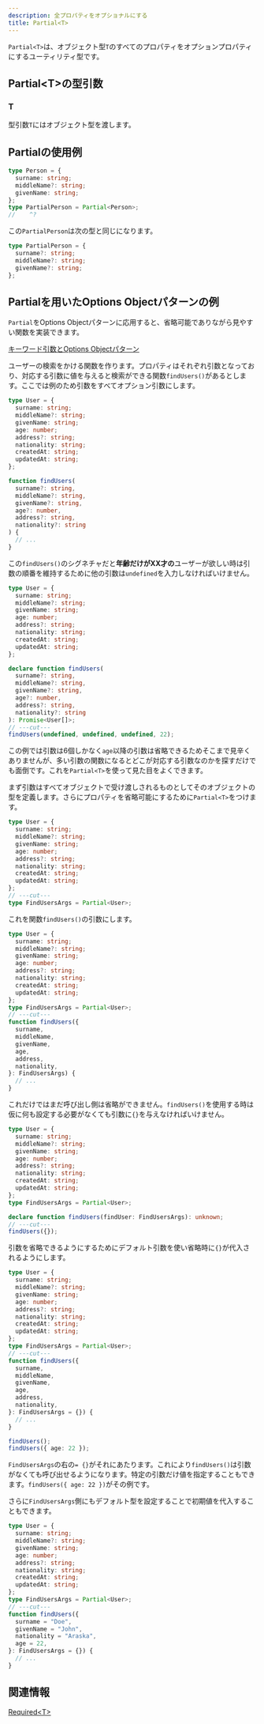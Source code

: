 ```yaml
---
description: 全プロパティをオプショナルにする
title: Partial<T>
---
```


`Partial<T>`は、オブジェクト型`T`のすべてのプロパティをオプションプロパティにするユーティリティ型です。

## Partial&lt;T>の型引数

### T

型引数`T`にはオブジェクト型を渡します。

## Partialの使用例

```ts twoslash
type Person = {
  surname: string;
  middleName?: string;
  givenName: string;
};
type PartialPerson = Partial<Person>;
//    ^?
```

この`PartialPerson`は次の型と同じになります。

```ts twoslash
type PartialPerson = {
  surname?: string;
  middleName?: string;
  givenName?: string;
};
```

## Partialを用いたOptions Objectパターンの例

`Partial`をOptions Objectパターンに応用すると、省略可能でありながら見やすい関数を実装できます。

[キーワード引数とOptions Objectパターン](../../functions/keyword-arguments-and-options-object-pattern.md)

ユーザーの検索をかける関数を作ります。プロパティはそれぞれ引数となっており、対応する引数に値を与えると検索ができる関数`findUsers()`があるとします。ここでは例のため引数をすべてオプション引数にします。

```ts twoslash
type User = {
  surname: string;
  middleName?: string;
  givenName: string;
  age: number;
  address?: string;
  nationality: string;
  createdAt: string;
  updatedAt: string;
};

function findUsers(
  surname?: string,
  middleName?: string,
  givenName?: string,
  age?: number,
  address?: string,
  nationality?: string
) {
  // ...
}
```

この`findUsers()`のシグネチャだと**年齢だけがXX才の**ユーザーが欲しい時は引数の順番を維持するために他の引数は`undefined`を入力しなければいけません。

```ts twoslash
type User = {
  surname: string;
  middleName?: string;
  givenName: string;
  age: number;
  address?: string;
  nationality: string;
  createdAt: string;
  updatedAt: string;
};

declare function findUsers(
  surname?: string,
  middleName?: string,
  givenName?: string,
  age?: number,
  address?: string,
  nationality?: string
): Promise<User[]>;
// ---cut---
findUsers(undefined, undefined, undefined, 22);
```

この例では引数は6個しかなく`age`以降の引数は省略できるためそこまで見辛くありませんが、多い引数の関数になるとどこが対応する引数なのかを探すだけでも面倒です。これを`Partial<T>`を使って見た目をよくできます。

まず引数はすべてオブジェクトで受け渡しされるものとしてそのオブジェクトの型を定義します。さらにプロパティを省略可能にするために`Partial<T>`をつけます。

```ts twoslash
type User = {
  surname: string;
  middleName?: string;
  givenName: string;
  age: number;
  address?: string;
  nationality: string;
  createdAt: string;
  updatedAt: string;
};
// ---cut---
type FindUsersArgs = Partial<User>;
```

これを関数`findUsers()`の引数にします。

```ts twoslash
type User = {
  surname: string;
  middleName?: string;
  givenName: string;
  age: number;
  address?: string;
  nationality: string;
  createdAt: string;
  updatedAt: string;
};
type FindUsersArgs = Partial<User>;
// ---cut---
function findUsers({
  surname,
  middleName,
  givenName,
  age,
  address,
  nationality,
}: FindUsersArgs) {
  // ...
}
```

これだけではまだ呼び出し側は省略ができません。`findUsers()`を使用する時は仮に何も設定する必要がなくても引数に`{}`を与えなければいけません。

```ts twoslash
type User = {
  surname: string;
  middleName?: string;
  givenName: string;
  age: number;
  address?: string;
  nationality: string;
  createdAt: string;
  updatedAt: string;
};
type FindUsersArgs = Partial<User>;

declare function findUsers(findUser: FindUsersArgs): unknown;
// ---cut---
findUsers({});
```

引数を省略できるようにするためにデフォルト引数を使い省略時に`{}`が代入されるようにします。

```ts twoslash
type User = {
  surname: string;
  middleName?: string;
  givenName: string;
  age: number;
  address?: string;
  nationality: string;
  createdAt: string;
  updatedAt: string;
};
type FindUsersArgs = Partial<User>;
// ---cut---
function findUsers({
  surname,
  middleName,
  givenName,
  age,
  address,
  nationality,
}: FindUsersArgs = {}) {
  // ...
}

findUsers();
findUsers({ age: 22 });
```

`FindUsersArgs`の右の`= {}`がそれにあたります。これにより`findUsers()`は引数がなくても呼び出せるようになります。特定の引数だけ値を指定することもできます。`findUsers({ age: 22 })`がその例です。

さらに`FindUsersArgs`側にもデフォルト型を設定することで初期値を代入することもできます。

```ts twoslash
type User = {
  surname: string;
  middleName?: string;
  givenName: string;
  age: number;
  address?: string;
  nationality: string;
  createdAt: string;
  updatedAt: string;
};
type FindUsersArgs = Partial<User>;
// ---cut---
function findUsers({
  surname = "Doe",
  givenName = "John",
  nationality = "Araska",
  age = 22,
}: FindUsersArgs = {}) {
  // ...
}
```

## 関連情報

[Required&lt;T>](required.md)
